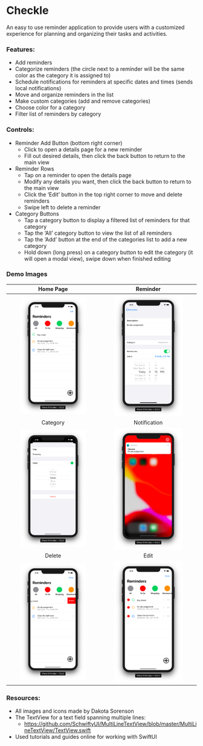 # Checkle

An easy to use reminder application to provide users with a customized experience for planning and organizing their tasks and activities.

### Features:
- Add reminders
- Categorize reminders (the circle next to a reminder will be the same color as the category it is assigned to)
- Schedule notifications for reminders at specific dates and times (sends local notifications)
- Move and organize reminders in the list
- Make custom categories (add and remove categories)
- Choose color for a category
- Filter list of reminders by category

### Controls:
- Reminder Add Button (bottom right corner)
  - Click to open a details page for a new reminder
  - Fill out desired details, then click the back button to return to the main view
- Reminder Rows
  - Tap on a reminder to open the details page
  - Modify any details you want, then click the back button to return to the main view
  - Click the ‘Edit’ button in the top right corner to move and delete reminders
  - Swipe left to delete a reminder
- Category Buttons
  - Tap a category button to display a filtered list of reminders for that category
  - Tap the ‘All’ category button to view the list of all reminders
  - Tap the ‘Add’ button at the end of the categories list to add a new category
  - Hold down (long press) on a category button to edit the category (it will open a modal view), swipe down when finished editing

### Demo Images

Home Page            |  Reminder
:-------------------------:|:-------------------------:
<img src="/Demo/Checkle_Home.png" width="75%" height="65%">  |  <img src="/Demo/Checkle_Reminder.png" width="75%" height="65%">
Category           |  Notification
<img src="/Demo/Checkle_Category.png" width="75%" height="65%">  |  <img src="/Demo/Checkle_Notification.png" width="75%" height="65%">
Delete           |  Edit
<img src="/Demo/Checkle_Delete.png" width="75%" height="65%">  |  <img src="/Demo/Checkle_Edit.png" width="75%" height="65%">

### Resources:
- All images and icons made by Dakota Sorenson
- The TextView for a text field spanning multiple lines:
  - https://github.com/SchwiftyUI/MultiLineTextView/blob/master/MultiLineTextView/TextView.swift
- Used tutorials and guides online for working with SwiftUI
